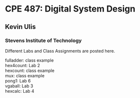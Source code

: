 # CPE 487: Digital System Design
## Kevin Ulis
### Stevens Institute of Technology

Different Labs and Class Assignments are posted here.

fulladder: class example\
hex4count: Lab 2\
hexcount: class example\
mux: class example\
pong1: Lab 6\
vgaball: Lab 3\
hexcalc: Lab 4